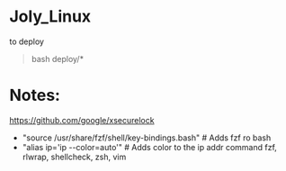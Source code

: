 # Joly_Linux

to deploy

> bash deploy/*


# Notes:
https://github.com/google/xsecurelock
- "source /usr/share/fzf/shell/key-bindings.bash"  # Adds fzf ro bash
- "alias ip='ip --color=auto'"  # Adds color to the ip addr command
fzf, rlwrap, shellcheck, zsh, vim
